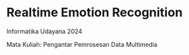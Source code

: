# Realtime Emotion Recognition



Informatika Udayana 2024

Mata Kuliah: Pengantar Pemrosesan Data Multimedia
